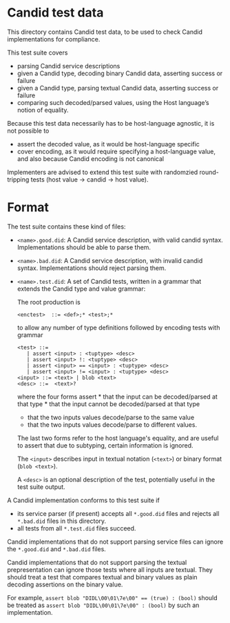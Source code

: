 Candid test data
================

This directory contains Candid test data, to be used to check Candid
implementations for compliance.

This test suite covers

 * parsing Candid service descriptions
 * given a Candid type, decoding binary Candid data, asserting success or failure
 * given a Candid type, parsing textual Candid data, asserting success or failure
 * comparing such decoded/parsed values, using the Host language’s notion of equality.

Because this test data necessarily has to be host-language agnostic, it is not
possible to

 * assert the decoded value, as it would be host-language specific
 * cover encoding, as it would require specifying a host-language value,
   and also because Candid encoding is not canonical

Implementers are advised to extend this test suite with randomzied
round-tripping tests (host value → candid → host value).

Format
======

The test suite contains these kind of files:

 * `<name>.good.did`:
   A Candid service description, with valid candid syntax.
   Implementations should be able to parse them.

 * `<name>.bad.did`:
   A Candid service description, with invalid candid syntax.
   Implementations should reject parsing them.

 * `<name>.test.did`:
   A set of Candid tests, written in a grammar that extends the Candid type and value grammar:

   The root production is
   ```
   <enctest>  ::= <def>;* <test>;*
   ```
   to allow any number of type definitions followed by encoding tests with grammar
   ```
   <test> ::=
      | assert <input> : <tuptype> <desc>
      | assert <input> !: <tuptype> <desc>
      | assert <input> == <input> : <tuptype> <desc>
      | assert <input> != <input> : <tuptype> <desc>
   <input> ::= <text> | blob <text>
   <desc> ::=  <text>?
   ```
   where the four forms assert
        * that the input can be decoded/parsed at that type
        * that the input cannot be decoded/parsed at that type
	* that the two inputs values decode/parse to the same value
	* that the two inputs values decode/parse to different values.

   The last two forms refer to the host language's equality, and are useful to
   assert that due to subtyping, certain information is ignored.

   The `<input>` describes input in textual notation (`<text>`) or binary
   format (`blob <text>`).

   A `<desc>` is an optional description of the test, potentially useful in
   the test suite output.

A Candid implementation conforms to this test suite if

 * its service parser (if present) accepts all `*.good.did` files and rejects
   all `*.bad.did` files in this directory.
 * all tests from all `*.test.did` files succeed.

Candid implementations that do not support parsing service files can ignore the
`*.good.did` and `*.bad.did` files.

Candid implementations that do not support parsing the textual prepresentation
can ignore those tests where all inputs are textual. They should treat a test
that compares textual and binary values as plain decoding assertions on the
binary value.

For example, `assert blob "DIDL\00\01\7e\00" == (true) : (bool)` should be
treated as `assert blob "DIDL\00\01\7e\00" : (bool)` by such an implementation.
